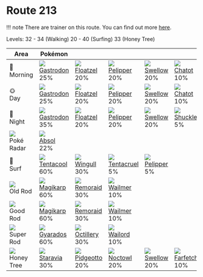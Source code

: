 # Route 213

!!! note
    There are trainer on this route. You can find out more [here](../../trainer_changes/route_213/).

Levels: 32 - 34 (Walking) 20 - 40 (Surfing) 33 (Honey Tree)

Area                           | Pokémon                           | &nbsp;                            | &nbsp;                            | &nbsp;                            | &nbsp;                            | &nbsp;
---                            | ---                               | ---                               | ---                               | ---                               | ---                               | ---
🌅<br>Morning                   | ![][423]<br> [Gastrodon]<br> 25% | ![][419]<br> [Floatzel]<br> 20%  | ![][279]<br> [Pelipper]<br> 20%  | ![][277]<br> [Swellow]<br> 20%   | ![][441]<br> [Chatot]<br> 10%    | ![][213]<br> [Shuckle]<br> 5%
🌞<br>Day                       | ![][423]<br> [Gastrodon]<br> 25% | ![][419]<br> [Floatzel]<br> 20%  | ![][279]<br> [Pelipper]<br> 20%  | ![][277]<br> [Swellow]<br> 20%   | ![][441]<br> [Chatot]<br> 10%    | ![][213]<br> [Shuckle]<br> 5%
🌙<br>Night                     | ![][423]<br> [Gastrodon]<br> 35% | ![][419]<br> [Floatzel]<br> 20%  | ![][279]<br> [Pelipper]<br> 20%  | ![][277]<br> [Swellow]<br> 20%   | ![][213]<br> [Shuckle]<br> 5%
![][poke-radar]<br> Poké Radar | ![][359]<br> [Absol]<br> 22%
🌊<br> Surf                     | ![][072]<br> [Tentacool]<br> 60% | ![][278]<br> [Wingull]<br> 30%   | ![][073]<br> [Tentacruel]<br> 5% | ![][279]<br> [Pelipper]<br> 5%
![][old-rod]<br> Old Rod       | ![][129]<br> [Magikarp]<br> 60%  | ![][223]<br> [Remoraid]<br> 30%  | ![][320]<br> [Wailmer]<br> 10%
![][good-rod]<br> Good Rod     | ![][129]<br> [Magikarp]<br> 60%  | ![][223]<br> [Remoraid]<br> 30%  | ![][320]<br> [Wailmer]<br> 10%
![][super-rod]<br> Super Rod   | ![][130]<br> [Gyarados]<br> 60%  | ![][224]<br> [Octillery]<br> 30% | ![][321]<br> [Wailord]<br> 10%
![][honey]<br> Honey Tree      | ![][397]<br> [Staravia]<br> 30%  | ![][017]<br> [Pidgeotto]<br> 20% | ![][164]<br> [Noctowl]<br> 20%   | ![][277]<br> [Swellow]<br> 20%   | ![][083]<br> [Farfetch'd]<br> 10%

[Pidgeotto]: ../../pokemon_changes/017/
[Tentacool]: ../../pokemon_changes/072/
[Tentacruel]: ../../pokemon_changes/073/
[Farfetch'd]: ../../pokemon_changes/083/
[Magikarp]: ../../pokemon_changes/129/
[Gyarados]: ../../pokemon_changes/130/
[Noctowl]: ../../pokemon_changes/164/
[Shuckle]: ../../pokemon_changes/213/
[Remoraid]: ../../pokemon_changes/223/
[Octillery]: ../../pokemon_changes/224/
[Swellow]: ../../pokemon_changes/277/
[Wingull]: ../../pokemon_changes/278/
[Pelipper]: ../../pokemon_changes/279/
[Wailmer]: ../../pokemon_changes/320/
[Wailord]: ../../pokemon_changes/321/
[Absol]: ../../pokemon_changes/359/
[Staravia]: ../../pokemon_changes/397/
[Floatzel]: ../../pokemon_changes/419/
[Gastrodon]: ../../pokemon_changes/423/
[Chatot]: ../../pokemon_changes/441/
[good-rod]: ../img/items/good-rod.png
[honey]: ../img/items/honey.png
[old-rod]: ../img/items/old-rod.png
[poke-radar]: ../img/items/poke-radar.png
[super-rod]: ../img/items/super-rod.png
[017]: ../img/pokemon/017.png
[072]: ../img/pokemon/072.png
[073]: ../img/pokemon/073.png
[083]: ../img/pokemon/083.png
[129]: ../img/pokemon/129.png
[130]: ../img/pokemon/130.png
[164]: ../img/pokemon/164.png
[213]: ../img/pokemon/213.png
[223]: ../img/pokemon/223.png
[224]: ../img/pokemon/224.png
[277]: ../img/pokemon/277.png
[278]: ../img/pokemon/278.png
[279]: ../img/pokemon/279.png
[320]: ../img/pokemon/320.png
[321]: ../img/pokemon/321.png
[359]: ../img/pokemon/359.png
[397]: ../img/pokemon/397.png
[419]: ../img/pokemon/419.png
[423]: ../img/pokemon/423.png
[441]: ../img/pokemon/441.png
